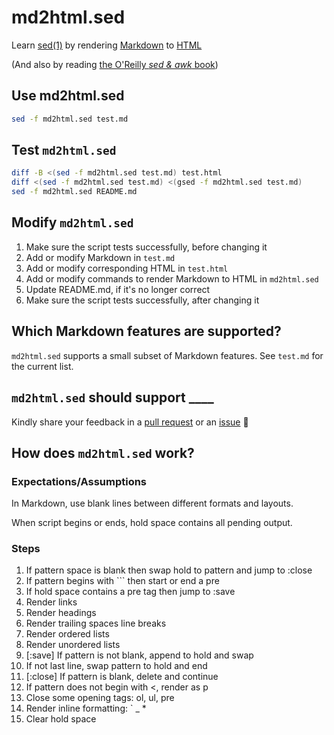 # md2html.sed

Learn [sed(1)](https://en.wikipedia.org/wiki/Sed) by rendering [Markdown](https://en.wikipedia.org/wiki/Markdown) to [HTML](https://en.wikipedia.org/wiki/HTML)

(And also by reading [the O'Reilly _sed & awk_ book](https://www.oreilly.com/library/view/sed-awk/1565922255/))

## Use md2html.sed

```bash
sed -f md2html.sed test.md
```

## Test `md2html.sed`

```bash
diff -B <(sed -f md2html.sed test.md) test.html
diff <(sed -f md2html.sed test.md) <(gsed -f md2html.sed test.md)
sed -f md2html.sed README.md
```

## Modify `md2html.sed`

1. Make sure the script tests successfully, before changing it
1. Add or modify Markdown in `test.md`
1. Add or modify corresponding HTML in `test.html`
1. Add or modify commands to render Markdown to HTML in `md2html.sed`
1. Update README.md, if it's no longer correct
1. Make sure the script tests successfully, after changing it

## Which Markdown features are supported?

`md2html.sed` supports a small subset of Markdown features. See
`test.md` for the current list.

## `md2html.sed` should support ____

Kindly share your feedback in a [pull request](https://docs.github.com/pull-requests/collaborating-with-pull-requests/proposing-changes-to-your-work-with-pull-requests/about-pull-requests) or an [issue](https://docs.github.com/issues/tracking-your-work-with-issues/about-issues) :bow:


## How does `md2html.sed` work?

### Expectations/Assumptions

In Markdown, use blank lines between different formats and layouts.

When script begins or ends, hold space contains all pending output.

### Steps

1. If pattern space is blank then swap hold to pattern and jump to :close
1. If pattern begins with ``` then start or end a pre
1. If hold space contains a pre tag then jump to :save
1. Render links
1. Render headings
1. Render trailing spaces line breaks
1. Render ordered lists
1. Render unordered lists
1. [:save] If pattern is not blank, append to hold and swap
1. If not last line, swap pattern to hold and end
1. [:close] If pattern is blank, delete and continue
1. If pattern does not begin with <, render as p
1. Close some opening tags: ol, ul, pre
1. Render inline formatting: ` _ *
1. Clear hold space
